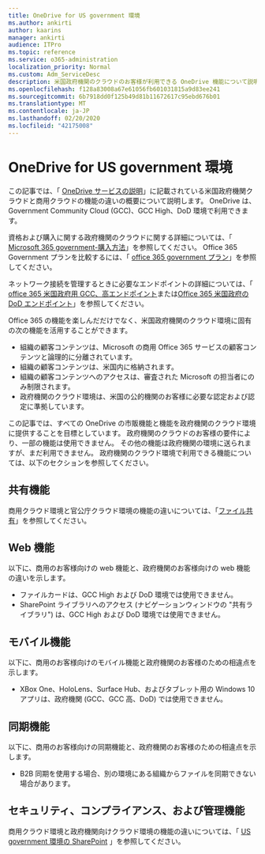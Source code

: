 ```yaml
---
title: OneDrive for US government 環境
ms.author: ankirti
author: kaarins
manager: ankirti
audience: ITPro
ms.topic: reference
ms.service: o365-administration
localization_priority: Normal
ms.custom: Adm_ServiceDesc
description: 米国政府機関のクラウドのお客様が利用できる OneDrive 機能について説明します。
ms.openlocfilehash: f128a83008a67e61056fb601031815a9d83ee241
ms.sourcegitcommit: 6b7918dd0f125b49d81b11672617c95ebd676b01
ms.translationtype: MT
ms.contentlocale: ja-JP
ms.lasthandoff: 02/20/2020
ms.locfileid: "42175008"
---
```

# <a name="onedrive-for-us-government-environments"></a>OneDrive for US government 環境

この記事では、「 [OneDrive サービスの説明](/office365/servicedescriptions/onedrive-for-business-service-description)」に記載されている米国政府機関クラウドと商用クラウドの機能の違いの概要について説明します。 OneDrive は、Government Community Cloud (GCC)、GCC High、DoD 環境で利用できます。 

資格および購入に関する政府機関のクラウドに関する詳細については、「 [Microsoft 365 government-購入方法](/office365/servicedescriptions/office-365-platform-service-description/office-365-us-government/microsoft-365-government-how-to-buy)」を参照してください。 Office 365 Government プランを比較するには、「 [office 365 government プラン](https://www.microsoft.com/microsoft-365/government/compare-office-365-government-plans?rtc=1#EligibilityRequirements)」を参照してください。

ネットワーク接続を管理するときに必要なエンドポイントの詳細については、「 [office 365 米国政府用 GCC、高エンドポイント](/office365/enterprise/office-365-u-s-government-gcc-high-endpoints#sharepoint-online-and-onedrive-for-business)または[Office 365 米国政府の DoD エンドポイント](/office365/enterprise/office-365-u-s-government-dod-endpoints#sharepoint-online-and-onedrive-for-business)」を参照してください。

Office 365 の機能を楽しんだだけでなく、米国政府機関のクラウド環境に固有の次の機能を活用することができます。

-   組織の顧客コンテンツは、Microsoft の商用 Office 365 サービスの顧客コンテンツと論理的に分離されています。
-   組織の顧客コンテンツは、米国内に格納されます。
-   組織の顧客コンテンツへのアクセスは、審査された Microsoft の担当者にのみ制限されます。
-   政府機関のクラウド環境は、米国の公的機関のお客様に必要な認定および認定に準拠しています。

この記事では、すべての OneDrive の市販機能と機能を政府機関のクラウド環境に提供することを目標としています。 政府機関のクラウドのお客様の要件により、一部の機能は使用できません。 その他の機能は政府機関の環境に送られますが、まだ利用できません。 政府機関のクラウド環境で利用できる機能については、以下のセクションを参照してください。

## <a name="sharing-features"></a>共有機能

商用クラウド環境と官公庁クラウド環境の機能の違いについては、「[ファイル共有](/office365/servicedescriptions/office-365-platform-service-description/office-365-us-government/gcc-high-and-dod#file-sharing)」を参照してください。

## <a name="web-features"></a>Web 機能

以下に、商用のお客様向けの web 機能と、政府機関のお客様向けの web 機能の違いを示します。

- ファイルカードは、GCC High および DoD 環境では使用できません。
- SharePoint ライブラリへのアクセス (ナビゲーションウィンドウの "共有ライブラリ") は、GCC High および DoD 環境では使用できません。

## <a name="mobile-features"></a>モバイル機能

以下に、商用のお客様向けのモバイル機能と政府機関のお客様のための相違点を示します。

- XBox One、HoloLens、Surface Hub、およびタブレット用の Windows 10 アプリは、政府機関 (GCC、GCC 高、DoD) では使用できません。

## <a name="sync-features"></a>同期機能

以下に、商用のお客様向けの同期機能と、政府機関のお客様のための相違点を示します。

- B2B 同期を使用する場合、別の環境にある組織からファイルを同期できない場合があります。

## <a name="security-compliance-and-administration-features"></a>セキュリティ、コンプライアンス、および管理機能

商用クラウド環境と政府機関向けクラウド環境の機能の違いについては、「 [US government 環境の SharePoint](sharepoint.md) 」を参照してください。


